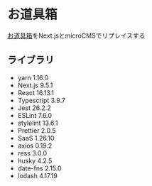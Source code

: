 # お道具箱
[お道具箱](https://お道具箱.com/)をNext.jsとmicroCMSでリプレイスする

## ライブラリ
- yarn 1.16.0
- Next.js 9.5.1
- React 16.13.1
- Typescript 3.9.7
- Jest 26.2.2
- ESLint 7.6.0
- stylelint 13.6.1
- Prettier 2.0.5
- SaaS 1.26.10
- axios 0.19.2
- ress 3.0.0
- husky 4.2.5
- date-fns 2.15.0
- lodash 4.17.19
